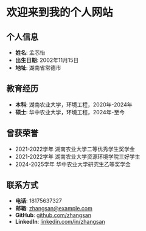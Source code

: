 # 欢迎来到我的个人网站

## 个人信息

- **姓名**: 孟芯怡
- **出生日期**: 2002年11月15日
- **地址**: 湖南省常德市

## 教育经历

- **本科**: 湖南农业大学，环境工程，2020年-2024年
- **硕士**: 华中农业大学，环境工程，2024年-至今

## 曾获荣誉

- 2021-2022学年 湖南农业大学二等优秀学生奖学金
- 2021-2022学年 湖南农业大学资源环境学院三好学生
- 2024-2025学年 华中农业大学研究生乙等奖学金

## 联系方式

- **电话**: 18175637327
- **邮箱**: [zhangsan@example.com](mailto:2924383116@qq.com)
- **GitHub**: [github.com/zhangsan](https://github.com)
- **LinkedIn**: [linkedin.com/in/zhangsan](https://www.linkedin.com/in)
